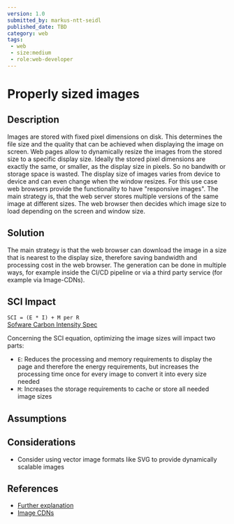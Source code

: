 ```yaml
---
version: 1.0
submitted_by: markus-ntt-seidl
published_date: TBD
category: web
tags: 
 - web
 - size:medium
 - role:web-developer
---
```


# Properly sized images

## Description

Images are stored with fixed pixel dimensions on disk. This determines the file size and the quality that can be achieved when displaying the image on screen. Web pages allow to dynamically resize the images from the stored size to a specific display size. 
Ideally the stored pixel dimensions are exactly the same, or smaller, as the display size in pixels. So no bandwith or storage space is wasted. 
The display size of images varies from device to device and can even change when the window resizes. For this use case web browsers provide the functionality to have "responsive images". The main strategy is, that the web server stores multiple versions of the same image at different sizes. The web browser then decides which image size to load depending on the screen and window size. 

## Solution

The main strategy is that the web browser can download the image in a size that is nearest to the display size, therefore saving bandwidth and processing cost in the web browser. The generation can be done in multiple ways, for example inside the CI/CD pipeline or via a third party service (for example via Image-CDNs).

## SCI Impact

`SCI = (E * I) + M per R`  
[Sofware Carbon Intensity Spec](https://grnsft.org/sci)

Concerning the SCI equation, optimizing the image sizes will impact two parts:

- `E`: Reduces the processing and memory requirements to display the page and therefore the energy requirements, but increases the processing time once for every image to convert it into every size needed
- `M`: Increases the storage requirements to cache or store all needed image sizes

## Assumptions



## Considerations

- Consider using vector image formats like SVG to provide dynamically scalable images 

## References

- [Further explanation](https://web.dev/uses-responsive-images/)
- [Image CDNs](https://web.dev/image-cdns/)

